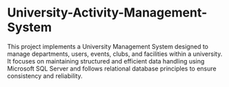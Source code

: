 # University-Activity-Management-System
This project implements a University Management System designed to manage departments, users, events, clubs, and facilities within a university. It focuses on maintaining structured and efficient data handling using Microsoft SQL Server and follows relational database principles to ensure consistency and reliability.

